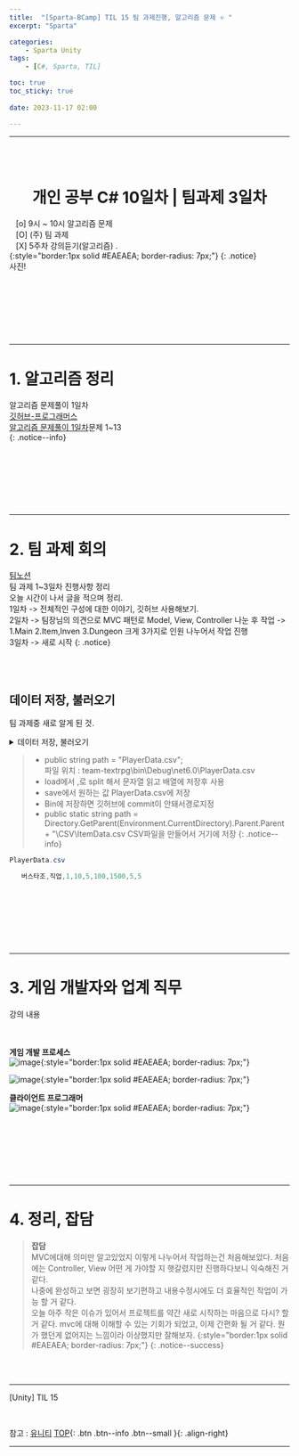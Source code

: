 ```yaml
---
title:  "[Sparta-BCamp] TIL 15 팀 과제진행, 알고리즘 문제 ⭐ "
excerpt: "Sparta"

categories:
    - Sparta Unity
tags:
    - [C#, Sparta, TIL]

toc: true
toc_sticky: true
 
date: 2023-11-17 02:00

---
```

- - -

<BR><BR>

<center><H1> 개인 공부 C# 10일차 | 팀과제 3일차   </H1></center>

&nbsp;&nbsp; [o] 9시 ~ 10시 알고리즘 문제  
&nbsp;&nbsp; [O] (주) 팀 과제   
&nbsp;&nbsp; [X] 5주차 강의듣기(알고리즘) .   
{:style="border:1px solid #EAEAEA; border-radius: 7px;"}
{: .notice}  
사진!

<br><br><br><br><br><br>
- - - 

# 1. 알고리즘 정리
알고리즘 문제풀이 1일차  
[깃허브-프로그래머스](https://github.com/levell1/Algorithm-Programmers/tree/main/%ED%94%84%EB%A1%9C%EA%B7%B8%EB%9E%98%EB%A8%B8%EC%8A%A4)   
[알고리즘 문제풀이 1일차](https://levell1.github.io/algorithm/Algorithm2/)문제 1~13  
{: .notice--info}

<br><br><br><br><br><br>
- - - 

# 2. 팀 과제 회의
[팀노션](https://www.notion.so/7-be1b6c78efb24cf59fd06bcbe1c35027#6a28c4f0417e4403b206e3bcf9800ded)  
팀 과제 1~3일차 진행사항 정리   
오늘 시간이 나서 글을 적으며 정리.  
1일차 -> 전체적인 구성에 대한 이야기, 깃허브 사용해보기.  
2일차 -> 팀장님의 의견으로  MVC 패턴로 Model, View, Controller 나눈 후 작업
-> 1.Main 2.Item,Inven 3.Dungeon 크게 3가지로 인원 나누어서 작업 진행  
3일차 -> 새로 시작
{: .notice}

<BR><BR>

## 데이터 저장, 불러오기 
팀 과제중 새로 알게 된 것.

<details>
<summary>데이터 저장, 불러오기</summary>
<div class="notice--primary" markdown="1"> 

```c#
internal class LoginController
{
    public string _id = "bus";
    private string _password = "123";
    
    private LoginView _loginView = new LoginView();
    public Player PlayerData = new Player();

    public string path = "PlayerData.csv"; // 파일명
    // 파일 위치 : team-textrpg\bin\Debug\net6.0
    public void Load()
    {
       
        PlayerData = new Player();

        if (File.Exists(path))
        {
            using (StreamReader sr = new StreamReader(new FileStream(path, FileMode.Open)))
            {
                string line = sr.ReadLine();
                string[] data = line.Split(',');
                PlayerData = new Player(data[0], data[1], int.Parse(data[2]), int.Parse(data[3]), int.Parse(data[4]), int.Parse(data[5]), int.Parse(data[6]), int.Parse(data[7]), int.Parse(data[8]));
                sr.Close();
            }
        }
    }

    public void Save()
    {
        StreamWriter writer = new StreamWriter(path);
        writer.Write(PlayerData.Name+","+PlayerData.Class+","+ PlayerData.Level + "," + PlayerData.Attack + "," + PlayerData.Defence + "," + PlayerData.Hp + "," + PlayerData.Gold + "," +
            PlayerData.CritRate + "," + PlayerData.MissRate);
        writer.Close();
    }
}
```
</div>
</details>

> -  public string path = "PlayerData.csv";  
파일 위치 : team-textrpg\bin\Debug\net6.0\PlayerData.csv
> - load에서 ,로 split 해서 문자열 읽고 배열에 저장후 사용
> - save에서 원하는 값 PlayerData.csv에 저장
> - Bin에 저장하면 깃허브에 commit이 안돼서경로지정
> - public static string path = Directory.GetParent(Environment.CurrentDirectory).Parent.Parent + "\\CSV\\ItemData.csv
CSV파일을 만들어서 거기에 저장
{: .notice--info}


<div class="notice--primary" markdown="1"> 

```c#
PlayerData.csv

   버스타조,직업,1,10,5,100,1500,5,5

```
</div>

<br><br><br><br><br><br>
- - - 

# 3. 게임 개발자와 업계 직무
강의 내용  
<BR><bR>

**게임 개발 프로세스**  
![image](https://github.com/levell1/levell1.github.io/assets/96651722/dfad2a30-5cc1-4945-a01c-b1ab4898622e){:style="border:1px solid #EAEAEA; border-radius: 7px;"}   

![image](https://github.com/levell1/levell1.github.io/assets/96651722/bb5bbbb7-9fb6-49c8-92b5-d74d3795d457){:style="border:1px solid #EAEAEA; border-radius: 7px;"}   

**클라이언트 프로그래머**  
![image](https://github.com/levell1/levell1.github.io/assets/96651722/996f6e7a-110c-4625-9ac8-6c959eb80724){:style="border:1px solid #EAEAEA; border-radius: 7px;"}   

<br><br><br><br><br><br>
- - - 

# 4. 정리, 잡담

> **잡담**  
MVC에대해 의미만 알고있었지 이렇게 나누어서 작업하는건 처음해보았다.
처음에는 Controller, View 어떤 게 가야할 지 햇갈렸지만 진행하다보니 익숙해진 거 같다.  
나중에 완성하고 보면 굉장히 보기편하고 내용수정시에도 더 효율적인 작업이 가능 할 거 같다.  
오늘 아주 작은 이슈가 있어서 프로젝트를 약간 새로 시작하는 마음으로 다시? 할 거 같다.
mvc에 대해 이해할 수 있는 기회가 되었고, 이제 간편화 될 거 같다. 뭔가 했던게 없어지는 느낌이라 이상했지만 잘해보자.
{:style="border:1px solid #EAEAEA; border-radius: 7px;"}
{: .notice--success}  

<br><br>
- - - 

[Unity] TIL 15

<br>

참고 : [유니티](https://docs.unity3d.com/kr/)
[TOP](#){: .btn .btn--info .btn--small }{: .align-right}
<br>
- - -
